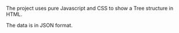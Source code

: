 The project uses pure Javascript and CSS to show a Tree structure in HTML. 

The data is in JSON format.
